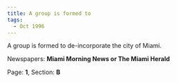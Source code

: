 ```yaml
---  
title: A group is formed to  
tags:  
  - Oct 1996  
---  
```

  
A group is formed to de-incorporate the city of Miami.  
  
Newspapers: **Miami Morning News or The Miami Herald**  
  
Page: **1**, Section: **B** 
